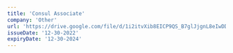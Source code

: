 ```yaml
---
title: 'Consul Associate'
company: 'Other'
url: 'https://drive.google.com/file/d/1i2itvXib8EICP9QS_B7glJjgnL8eIwDD/view'
issueDate: '12-30-2022'
expiryDate: '12-30-2024'
---
```

